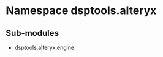 Namespace dsptools.alteryx
==========================

Sub-modules
-----------
* dsptools.alteryx.engine